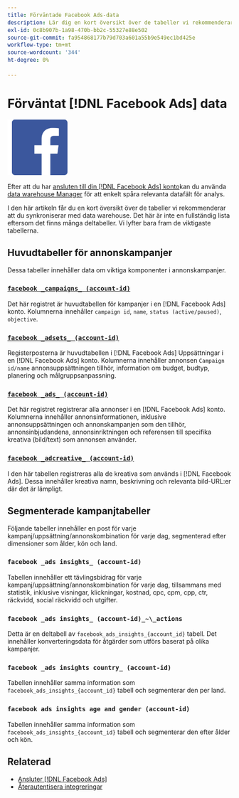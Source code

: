 ```yaml
---
title: Förväntade Facebook Ads-data
description: Lär dig en kort översikt över de tabeller vi rekommenderar att du synkroniserar med data warehouse
exl-id: 0c8b907b-1a98-470b-bb2c-55327e88e502
source-git-commit: fa954868177b79d703a601a55b9e549ec1bd425e
workflow-type: tm+mt
source-wordcount: '344'
ht-degree: 0%

---
```


# Förväntat [!DNL Facebook Ads] data

![](../../../assets/Facebook_Logo.png)

Efter att du har [ansluten till din [!DNL Facebook Ads] konto](../integrations/facebook-ads.md)kan du använda [data warehouse Manager](../../../data-analyst/data-warehouse-mgr/tour-dwm.md) för att enkelt spåra relevanta datafält för analys.

I den här artikeln får du en kort översikt över de tabeller vi rekommenderar att du synkroniserar med data warehouse. Det här är inte en fullständig lista eftersom det finns många deltabeller. Vi lyfter bara fram de viktigaste tabellerna.

## Huvudtabeller för annonskampanjer

Dessa tabeller innehåller data om viktiga komponenter i annonskampanjer.

### [`facebook _campaigns_ (account-id)`](https://developers.facebook.com/docs/reference/ads-api/adcampaign/)

Det här registret är huvudtabellen för kampanjer i en [!DNL Facebook Ads] konto. Kolumnerna innehåller `campaign id`, `name`, `status (active/paused)`, `objective`.

### [`facebook _adsets_ (account-id)`](https://developers.facebook.com/docs/marketing-api/reference/ad-campaign)

Registerposterna är huvudtabellen i [!DNL Facebook Ads] Uppsättningar i en [!DNL Facebook Ads] konto. Kolumnerna innehåller annonsen `Campaign id/name` annonsuppsättningen tillhör, information om budget, budtyp, planering och målgruppsanpassning.

### [`facebook _ads_ (account-id)`](https://developers.facebook.com/docs/reference/ads-api/adgroup/)

Det här registret registrerar alla annonser i en [!DNL Facebook Ads] konto. Kolumnerna innehåller annonsinformationen, inklusive annonsuppsättningen och annonskampanjen som den tillhör, annonsinbjudandena, annonsinriktningen och referensen till specifika kreativa (bild/text) som annonsen använder.

### [`facebook _adcreative_ (account-id)`](https://developers.facebook.com/docs/reference/ads-api/adcreative/)

I den här tabellen registreras alla de kreativa som används i [!DNL Facebook Ads]. Dessa innehåller kreativa namn, beskrivning och relevanta bild-URL:er där det är lämpligt.

## Segmenterade kampanjtabeller

Följande tabeller innehåller en post för varje kampanj/uppsättning/annonskombination för varje dag, segmenterad efter dimensioner som ålder, kön och land.

### `facebook _ads insights_ (account-id)`

Tabellen innehåller ett tävlingsbidrag för varje kampanj/uppsättning/annonskombination för varje dag, tillsammans med statistik, inklusive visningar, klickningar, kostnad, cpc, cpm, cpp, ctr, räckvidd, social räckvidd och utgifter.

### `facebook _ads insights_ (account-id)_~\_actions`

Detta är en deltabell av `facebook_ads_insights_{account_id}` tabell. Det innehåller konverteringsdata för åtgärder som utförs baserat på olika kampanjer.

### `facebook _ads insights country_ (account-id)`

Tabellen innehåller samma information som `facebook_ads_insights_{account_id}` tabell och segmenterar den per land.

### `facebook ads insights age and gender (account-id)`

Tabellen innehåller samma information som `facebook_ads_insights_{account_id}` tabell och segmenterar den efter ålder och kön.

## Relaterad

* [Ansluter [!DNL Facebook Ads]](../integrations/facebook-ads.md)
* [Återautentisera integreringar](https://experienceleague.adobe.com/docs/commerce-knowledge-base/kb/how-to/mbi-reauthenticating-integrations.html?lang=en)
